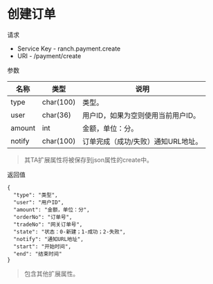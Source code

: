 # 创建订单

请求
- Service Key - ranch.payment.create
- URI - /payment/create

参数

|名称|类型|说明|
|---|---|---|
|type|char(100)|类型。|
|user|char(36)|用户ID，如果为空则使用当前用户ID。|
|amount|int|金额，单位：分。|
|notify|char(100)|订单完成（成功/失败）通知URL地址。|

> 其TA扩展属性将被保存到json属性的create中。

返回值
```text
{
  "type": "类型",
  "user": "用户ID",
  "amount": "金额，单位：分",
  "orderNo": "订单号",
  "tradeNo": "网关订单号",
  "state": "状态：0-新建；1-成功；2-失败",
  "notify": "通知URL地址",
  "start": "开始时间",
  "end": "结束时间"
}
```

> 包含其他扩展属性。